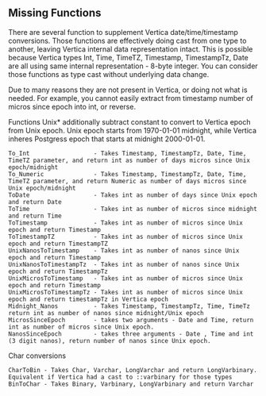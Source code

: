 ## Missing Functions
There are several function to supplement Vertica date/time/timestamp conversions.
Those functions are effectively doing cast from one type to another, leaving Vertica internal data representation intact.
This is possible because Vertica types Int, Time, TimeTZ, Timestamp, TimestampTz, Date are all using same internal representation - 8-byte integer.
You can consider those functions as type cast without underlying data change.

Due to many reasons they are not present in Vertica, or doing not what is needed.
For example, you cannot easily extract from timestamp number of micros since epoch into int, or reverse.

Functions Unix* additionally subtract constant to convert to Vertica epoch from Unix epoch.
Unix epoch starts from 1970-01-01 midnight, while Vertica inheres Postgress epoch that starts at midnight 2000-01-01.
```
To_Int                  - Takes Timestamp, TimestampTz, Date, Time, TimeTZ parameter, and return int as number of days micros since Unix epoch/midnight
To_Numeric              - Takes Timestamp, TimestampTz, Date, Time, TimeTZ parameter, and return Numeric as number of days micros since Unix epoch/midnight
ToDate                  - Takes int as number of days since Unix epoch and return Date
ToTime                  - Takes int as number of micros since midnight and return Time
ToTimestamp             - Takes int as number of micros since Unix epoch and return Timestamp
ToTimestampTZ           - Takes int as number of micros since Unix epoch and return TimestampTZ
UnixNanosToTimestamp    - Takes int as number of nanos since Unix epoch and return Timestamp 
UnixNanosToTimestampTz  - Takes int as number of nanos since Unix epoch and return TimestampTz
UnixMicrosToTimestamp   - Takes int as number of micros since Unix epoch and return Timestamp
UnixMicrosToTimestampTz - Takes int as number of micros since Unix epoch and return timestampTz in Vertica epoch
Midnight_Nanos          - Takes Timestamp, TimestampTz, Time, TimeTz return int as number of nanos since midnight/Unix epoch
MicrosSinceEpoch        - takes two arguments - Date and Time, return int as number of micros since Unix epoch.
NanosSinceEpoch         - takes three arguments - Date , Time and int (3 digit nanos), return number of nanos since Unix epoch.
```

Char conversions
```
CharToBin - Takes Char, Varchar, LongVarchar and return LongVarbinary. Equivalent if Vertica had a cast to ::varbinary for those types
BinToChar - Takes Binary, Varbinary, LongVarbinary and return Varchar
```
